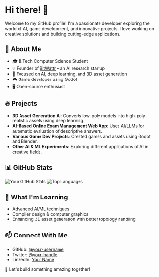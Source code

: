 # Hi there! 👋

Welcome to my GitHub profile! I'm a passionate developer exploring the world of AI, game development, and innovative projects. I love working on creative solutions and building cutting-edge applications.

## 🚀 About Me
- 🎓 B.Tech Computer Science Student
- 💡 Founder of [BitWattr](https://bitwattr.github.io/Home/) – an AI research startup
- 🔬 Focused on AI, deep learning, and 3D asset generation
- 🎮 Game developer using Godot
- 🖥️ Open-source enthusiast

## 🔥 Projects
- **3D Asset Generation AI**: Converts low-poly models into high-poly realistic assets using deep learning.
- **AI-Based Online Exam Management Web App**: Uses AI/LLMs for automatic evaluation of descriptive answers.
- **Various Game Dev Projects**: Created games and assets using Godot and Blender.
- **Other AI & ML Experiments**: Exploring different applications of AI in creative fields.

## 📊 GitHub Stats
![Your GitHub Stats](https://github-readme-stats.vercel.app/api?username=archbase&show_icons=true&theme=radical)
![Top Languages](https://github-readme-stats.vercel.app/api/top-langs/?username=archbase&layout=compact&theme=radical)

## 🌱 What I'm Learning
- Advanced AI/ML techniques
- Compiler design & computer graphics
- Enhancing 3D asset generation with better topology handling

## 📫 Connect With Me
- GitHub: [@your-username](https://github.com/your-username)
- Twitter: [@your-handle](https://twitter.com/your-handle)
- LinkedIn: [Your Name](https://www.linkedin.com/in/akshay-a-b5790326b/)

🚀 Let's build something amazing together!
